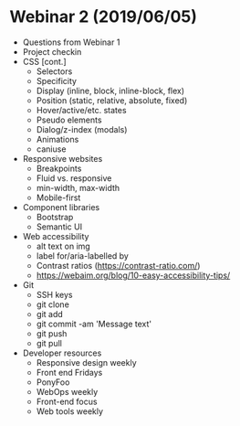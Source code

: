 # Webinar 2 (2019/06/05)
- Questions from Webinar 1
- Project checkin
- CSS [cont.]
    - Selectors
    - Specificity
    - Display (inline, block, inline-block, flex)
    - Position (static, relative, absolute, fixed)
    - Hover/active/etc. states
    - Pseudo elements
    - Dialog/z-index (modals)
    - Animations
    - caniuse
- Responsive websites
    - Breakpoints
    - Fluid vs. responsive
    - min-width, max-width
    - Mobile-first
- Component libraries
    - Bootstrap
    - Semantic UI
- Web accessibility
    - alt text on img
    - label for/aria-labelled by
    - Contrast ratios (https://contrast-ratio.com/)
    - https://webaim.org/blog/10-easy-accessibility-tips/
- Git
    - SSH keys
    - git clone
    - git add
    - git commit -am 'Message text'
    - git push
    - git pull
- Developer resources 
    - Responsive design weekly
    - Front end Fridays
    - PonyFoo
    - WebOps weekly
    - Front-end focus
    - Web tools weekly